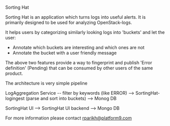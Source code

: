 
Sorting Hat

Sorting Hat is an application which turns logs into useful alerts. It is primarily designed
to be used for analyzing OpenStack-logs.

It helps users by categorizing similarly looking logs into 'buckets' and let the user:
- Annotate which buckets are interesting and which ones are not
- Annotate the bucket with a  user friendly message

The above two features provide a way to fingerprint and publish 'Error definition' (Pending)
that can be consumed by other users of the same product.

The architecture is very simple pipeline


LogAggregation Service -- filter by keywords (like ERROR) --> SortingHat-logingest (parse and sort into buckets) --> Monog DB

SortingHat UI --> SortingHat UI backend --> Mongo DB

For more information please contact rparikh@platform9.com